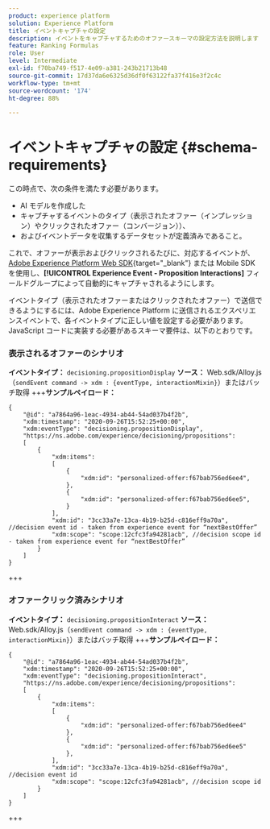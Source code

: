 ```yaml
---
product: experience platform
solution: Experience Platform
title: イベントキャプチャの設定
description: イベントをキャプチャするためのオファースキーマの設定方法を説明します
feature: Ranking Formulas
role: User
level: Intermediate
exl-id: f70ba749-f517-4e09-a381-243b21713b48
source-git-commit: 17d37da6e6325d36df0f63122fa37f416e3f2c4c
workflow-type: tm+mt
source-wordcount: '174'
ht-degree: 88%

---
```


# イベントキャプチャの設定 {#schema-requirements}

この時点で、次の条件を満たす必要があります。

* AI モデルを作成した
* キャプチャするイベントのタイプ（表示されたオファー（インプレッション）やクリックされたオファー（コンバージョン））、
* およびイベントデータを収集するデータセットが定義済みであること。

これで、オファーが表示およびクリックされるたびに、対応するイベントが、[Adobe Experience Platform Web SDK](https://experienceleague.adobe.com/docs/experience-platform/edge/web-sdk-faq.html?lang=ja#what-is-adobe-experience-platform-web-sdk%3F){target=&quot;_blank&quot;} または Mobile SDK を使用し、**[!UICONTROL Experience Event - Proposition Interactions]** フィールドグループによって自動的にキャプチャされるようにします。

イベントタイプ（表示されたオファーまたはクリックされたオファー）で送信できるようにするには、Adobe Experience Platform に送信されるエクスペリエンスイベントで、各イベントタイプに正しい値を設定する必要があります。JavaScript コードに実装する必要があるスキーマ要件は、以下のとおりです。

### 表示されるオファーのシナリオ

**イベントタイプ：** `decisioning.propositionDisplay`
**ソース：** Web.sdk/Alloy.js（`sendEvent command -> xdm : {eventType, interactionMixin}`）またはバッチ取得
+++**サンプルペイロード：**

```
{
    "@id": "a7864a96-1eac-4934-ab44-54ad037b4f2b",
    "xdm:timestamp": "2020-09-26T15:52:25+00:00",
    "xdm:eventType": "decisioning.propositionDisplay",
    "https://ns.adobe.com/experience/decisioning/propositions":
    [
        {
            "xdm:items":
            [
                {
                    "xdm:id": "personalized-offer:f67bab756ed6ee4",
                },
                {
                    "xdm:id": "personalized-offer:f67bab756ed6ee5",
                }
            ],
            "xdm:id": "3cc33a7e-13ca-4b19-b25d-c816eff9a70a", //decision event id - taken from experience event for “nextBestOffer”
            "xdm:scope": "scope:12cfc3fa94281acb", //decision scope id - taken from experience event for “nextBestOffer”
        }
    ]
}
```

+++

### オファークリック済みシナリオ

**イベントタイプ：** `decisioning.propositionInteract`
**ソース：** Web.sdk/Alloy.js（`sendEvent command -> xdm : {eventType, interactionMixin}`）またはバッチ取得
+++**サンプルペイロード：**

```
{
    "@id": "a7864a96-1eac-4934-ab44-54ad037b4f2b",
    "xdm:timestamp": "2020-09-26T15:52:25+00:00",
    "xdm:eventType": "decisioning.propositionInteract",
    "https://ns.adobe.com/experience/decisioning/propositions":
    [
        {
            "xdm:items":
            [
                {
                    "xdm:id": "personalized-offer:f67bab756ed6ee4"
                },
                {
                    "xdm:id": "personalized-offer:f67bab756ed6ee5"
                },
            ],
            "xdm:id": "3cc33a7e-13ca-4b19-b25d-c816eff9a70a", //decision event id
            "xdm:scope": "scope:12cfc3fa94281acb", //decision scope id
        }
    ]
}
```

+++

<!--
## Using a ranking strategy {#using-ranking}

To use the ranking strategy you created above, follow the steps below:

Once a ranking strategy has been created, you can assign it to a placement in a decision. For more on this, see [Configure offers selection in decisions](../offer-activities/configure-offer-selection.md).

1. Create a decision.
1. Add a placement.
1. Add a collection.
1. Choose to rank offers by AI ranking (select it from the drop-down list).
1. Click Add ranking.
1. Select the ranking strategy that you created. All the details of the ranking strategy are displayed.
1. Click Next to confirm.
1. Save your decision.

It is now ready to be used in a decision to rank eligible offers for a placement (see [Configure offers selection in decisions](../offer-activities/configure-offer-selection.md)).
-->
